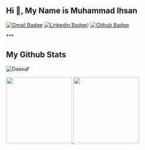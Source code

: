 ## Hi 👋, My Name is Muhammad Ihsan

[![Gmail Badge](https://img.shields.io/badge/-ihsan64.mi@gmail.com-c14438?style=flat&logo=Gmail&logoColor=white&link=mailto:ihsan64.mi@gmail.com)](mailto:ihsan64.mi@gmail.com) 
[![Linkedin Badge](https://img.shields.io/badge/LinkedIn-0077B5?style=for-the-badge&logo=linkedin&logoColor=white&link=https://www.linkedin.com/in/muhammad-ihsan-64-mi/)](https://www.linkedin.com/in/muhammad-ihsan-64-mi/)) 
[![Github Badge](https://img.shields.io/badge/-Daexaf-grey?style=flat&logo=github&logoColor=white&link=https://github.com/Daexaf/)](https://www.github.com/Daexaf/)

<p align='left'> *** </p>

## My Github Stats
<p align=left> 
  <img src=https://komarev.com/ghpvc/?username=Daexaf alt=Daexaf /> </p>

<p align="left">
<a href="https://github.com/Daexaf">
  <img height="180em" src="https://github-readme-stats-eight-theta.vercel.app/api?username=RyanRamadhan11&show_icons=true&theme=algolia&include_all_commits=true&count_private=true"/>
  <img height="180em" src="https://github-readme-stats-eight-theta.vercel.app/api/top-langs/?username=RyanRamadhan11&layout=compact&langs_count=8&theme=algolia"/>
</a>
</p>

